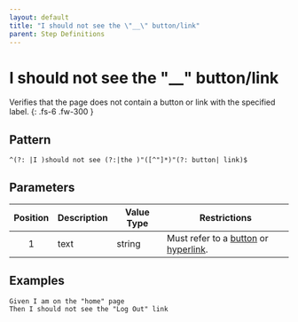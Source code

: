 ```yaml
---
layout: default
title: "I should not see the \"__\" button/link"
parent: Step Definitions
---
```


# I should not see the "\_\_" button/link

Verifies that the page does not contain a button or link with the specified label.
{: .fs-6 .fw-300 }

## Pattern

```
^(?: |I )should not see (?:|the )"([^"]*)"(?: button| link)$
```

## Parameters

| Position | Description | Value Type | Restrictions                                                                                                                                      |
| :------: | ----------- | ---------- | ------------------------------------------------------------------------------------------------------------------------------------------------- |
|    1     | text        | string     | Must refer to a [button]({{site.baseurl}}/field_types.html#button-elements) or [hyperlink]({{site.baseurl}}/field_types.html#hyperlink-elements). |
## Examples

```gherkin
Given I am on the "home" page
Then I should not see the "Log Out" link
```